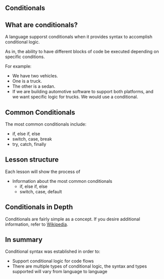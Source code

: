 Conditionals
----------------------

## What are conditionals?
A language supporst conditionals when it provides syntax to accomplish conditional logic. 

As in, the ability to have different blocks of code be executed depending on specific conditions. 

For example: 
  - We have two vehicles. 
  - One is a truck. 
  - The other is a sedan. 
  - If we are building automotive software to support both platforms, and we want specific logic for trucks. We would use a conditional.

## Common Conditionals
The most common conditionals include:
- if, else if, else
- switch, case, break
- try, catch, finally

## Lesson structure
Each lesson will show the process of
- Information about the most common conditionals
    - if, else if, else
    - switch, case, default


## Conditionals in Depth
Conditionals are fairly simple as a concept. If you desire additional information, refer to [Wikipedia](https://en.wikipedia.org/wiki/Conditional_(computer_programming)).

## In summary
Conditional syntax was established in order to:
- Support conditional logic for code flows
- There are multiple types of conditional logic, the syntax and types supported will vary from language to language